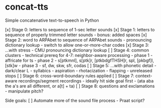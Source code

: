 # concat-tts
Simple concatenative text-to-speech in Python

[x] Stage 0: letters to sequence of 1-sec letter sounds
[x] Stage 1: letters to sequence of properly trimmed letter sounds
	- bonus: added spaces
[x] Stage 2: word to ARPAbet to sequence of ARPAbet sounds
	- pronouncing dictionary lookup
	- switch to allow one-or-more-char codes
[x] Stage 3: ...with stress
	- CMU pronouncing dictionary lookup
[ ] Stage 4: common clusters
	- technical prereq for 4-7: neighbor-aware processing
	- phase 1 - affricate for ts
	- phase 2 - s[ptkmnl], s[ptk]r, [ptkbdgfTHSH]r, spl, [pkbgf]l, [stk]w
	- phase 3 - sf, dw, skw, sfr, codas
[ ] Stage 5: ...with phonetic detail
	- dark/clear L
	- syllabics
	- aspiration
	- rhotacization
	- flapping
	- unreleased stops
[ ] Stage 6: cross-word-boundary rules applied
[ ] Stage 7: context-aware recordings/segment recordings
	- ideally hit side goal first
	- (ata aba the a's are all different, or a[t] + ta)
[ ] Stage 8: questions and exclamations 
	- manipulate pitch?

Side goals:
[ ] Automate more of the sound file process
	- Praat script?

